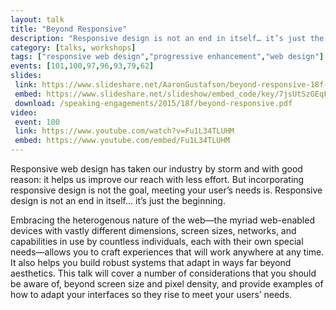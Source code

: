 ```yaml
---
layout: talk
title: "Beyond Responsive"
description: "Responsive design is not an end in itself… it’s just the beginning."
category: [talks, workshops]
tags: ["responsive web design","progressive enhancement","web design"]
events: [101,100,97,96,93,79,62]
slides:
 link: https://www.slideshare.net/AaronGustafson/beyond-responsive-18f-2015
 embed: https://www.slideshare.net/slideshow/embed_code/key/7jsUtSzGEqFyKj
 download: /speaking-engagements/2015/18f/beyond-responsive.pdf
video:
 event: 100
 link: https://www.youtube.com/watch?v=Fu1L34TLUHM
 embed: https://www.youtube.com/embed/Fu1L34TLUHM
---
```


Responsive web design has taken our industry by storm and with good reason: it helps us improve our reach with less effort. But incorporating responsive design is not the goal, meeting your user’s needs is. Responsive design is not an end in itself… it’s just the beginning.

Embracing the heterogenous nature of the web—the myriad web-enabled devices with vastly different dimensions, screen sizes, networks, and capabilities in use by countless individuals, each with their own special needs—allows you to craft experiences that will work anywhere at any time. It also helps you build robust systems that adapt in ways far beyond aesthetics. This talk will cover a number of considerations that you should be aware of, beyond screen size and pixel density, and provide examples of how to adapt your interfaces so they rise to meet your users’ needs.